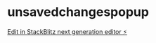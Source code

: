 # unsavedchangespopup

[Edit in StackBlitz next generation editor ⚡️](https://stackblitz.com/~/github.com/AshokKumarAlapati/unsavedchangespopup)